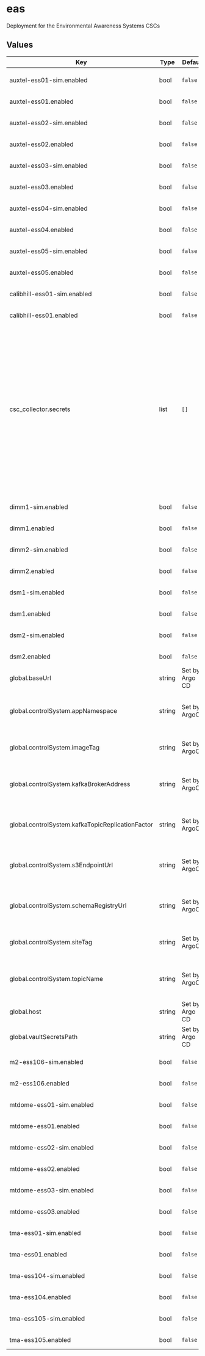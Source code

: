 # eas

Deployment for the Environmental Awareness Systems CSCs

## Values

| Key | Type | Default | Description |
|-----|------|---------|-------------|
| auxtel-ess01-sim.enabled | bool | `false` | Enable the ESS:201 simulator CSC |
| auxtel-ess01.enabled | bool | `false` | Enable the ESS:201 CSC |
| auxtel-ess02-sim.enabled | bool | `false` | Enable the ESS:202 simulator CSC |
| auxtel-ess02.enabled | bool | `false` | Enable the ESS:202 CSC |
| auxtel-ess03-sim.enabled | bool | `false` | Enable the ESS:203 simulator CSC |
| auxtel-ess03.enabled | bool | `false` | Enable the ESS:203 CSC |
| auxtel-ess04-sim.enabled | bool | `false` | Enable the ESS:204 simulator CSC |
| auxtel-ess04.enabled | bool | `false` | Enable the ESS:204 CSC |
| auxtel-ess05-sim.enabled | bool | `false` | Enable the ESS:205 simulator CSC |
| auxtel-ess05.enabled | bool | `false` | Enable the ESS:205 CSC |
| calibhill-ess01-sim.enabled | bool | `false` | Enable the ESS:301 simulator CSC |
| calibhill-ess01.enabled | bool | `false` | Enable the ESS:301 CSC |
| csc_collector.secrets | list | `[]` | This section holds secret specifications. Each object listed can have the following attributes defined: _name_ (The name used by pods to access the secret) _key_ (The key in the vault store where the secret resides) _type_ (OPTIONAL: The secret type. Defaults to Opaque.) |
| dimm1-sim.enabled | bool | `false` | Enable the DIMM:1 simulator CSC |
| dimm1.enabled | bool | `false` | Enable the DIMM:1 CSC |
| dimm2-sim.enabled | bool | `false` | Enable the DIMM:2 simulator CSC |
| dimm2.enabled | bool | `false` | Enable the DIMM:2 CSC |
| dsm1-sim.enabled | bool | `false` | Enable the DSM:1 simulator CSC |
| dsm1.enabled | bool | `false` | Enable the DSM:1 CSC |
| dsm2-sim.enabled | bool | `false` | Enable the DSM:2 simulator CSC |
| dsm2.enabled | bool | `false` | Enable the DSM:2 CSC |
| global.baseUrl | string | Set by Argo CD | Base URL for the environment |
| global.controlSystem.appNamespace | string | Set by ArgoCD | Application namespace for the control system deployment |
| global.controlSystem.imageTag | string | Set by ArgoCD | Image tag for the control system deployment |
| global.controlSystem.kafkaBrokerAddress | string | Set by ArgoCD | Kafka broker address for the control system deployment |
| global.controlSystem.kafkaTopicReplicationFactor | string | Set by ArgoCD | Kafka topic replication factor for control system topics |
| global.controlSystem.s3EndpointUrl | string | Set by ArgoCD | S3 endpoint (LFA) for the control system deployment |
| global.controlSystem.schemaRegistryUrl | string | Set by ArgoCD | Schema registry URL for the control system deployment |
| global.controlSystem.siteTag | string | Set by ArgoCD | Site tag for the control system deployment |
| global.controlSystem.topicName | string | Set by ArgoCD | Topic name tag for the control system deployment |
| global.host | string | Set by Argo CD | Host name for ingress |
| global.vaultSecretsPath | string | Set by Argo CD | Base path for Vault secrets |
| m2-ess106-sim.enabled | bool | `false` | Enable the ESS:106 simulator CSC |
| m2-ess106.enabled | bool | `false` | Enable the ESS:106 CSC |
| mtdome-ess01-sim.enabled | bool | `false` | Enable the ESS:101 simulator CSC |
| mtdome-ess01.enabled | bool | `false` | Enable the ESS:101 CSC |
| mtdome-ess02-sim.enabled | bool | `false` | Enable the ESS:102 simulator CSC |
| mtdome-ess02.enabled | bool | `false` | Enable the ESS:102 CSC |
| mtdome-ess03-sim.enabled | bool | `false` | Enable the ESS:103 simulator CSC |
| mtdome-ess03.enabled | bool | `false` | Enable the ESS:103 CSC |
| tma-ess01-sim.enabled | bool | `false` | Enable the ESS:1 simulator CSC |
| tma-ess01.enabled | bool | `false` | Enable the ESS:1 CSC |
| tma-ess104-sim.enabled | bool | `false` | Enable the ESS:104 simulator CSC |
| tma-ess104.enabled | bool | `false` | Enable the ESS:104 CSC |
| tma-ess105-sim.enabled | bool | `false` | Enable the ESS:105 simulator CSC |
| tma-ess105.enabled | bool | `false` | Enable the ESS:105 CSC |
